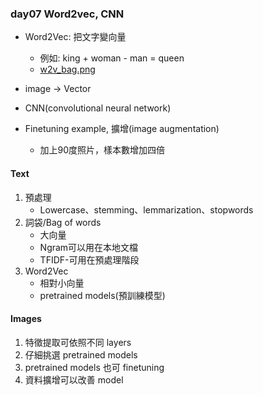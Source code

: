 ### day07 Word2vec, CNN

- Word2Vec: 把文字變向量
    - 例如: king + woman - man = queen
    - [w2v_bag.png](w2v_bag.png)

- image -> Vector
- CNN(convolutional neural network)
- Finetuning example, 擴增(image augmentation)
    - 加上90度照片，樣本數增加四倍

#### Text
1. 預處理
     - Lowercase、stemming、lemmarization、stopwords
2. 詞袋/Bag of words
    - 大向量
    - Ngram可以用在本地文檔
    - TFIDF-可用在預處理階段
3. Word2Vec
    - 相對小向量
    - pretrained models(預訓練模型)

#### Images
1. 特徵提取可依照不同 layers
2. 仔細挑選 pretrained models
3. pretrained models 也可 finetuning
4. 資料擴增可以改善 model
